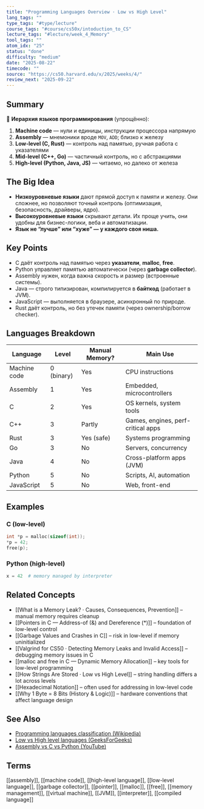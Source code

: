 ```yaml
---
title: "Programming Languages Overview · Low vs High Level"  
lang_tags: ""                                        
type_tags: "#type/lecture"                                      
course_tags: "#course/cs50x/intoduction_to_CS"                                        
lecture_tags: "#lecture/week_4_Memory"                                    
tool_tags: ""                                             
atom_idx: "25"                                          
status: "done"                                              
difficulty: "medium"                                          
date: "2025-08-22"                             
timecode: ""                                          
source: "https://cs50.harvard.edu/x/2025/weeks/4/"                             
review_next: "2025-09-22"                                      
---
```


## Summary

🧬 **Иерархия языков программирования** (упрощённо):

1. **Machine code** — нули и единицы, инструкции процессора напрямую
2. **Assembly** — мнемоники вроде `MOV`, `ADD`; близко к железу
3. **Low-level (C, Rust)** — контроль над памятью, ручная работа с указателями
4. **Mid-level (C++, Go)** — частичный контроль, но с абстракциями
5. **High-level (Python, Java, JS)** — читаемо, но далеко от железа

## The Big Idea

- **Низкоуровневые языки** дают прямой доступ к памяти и железу. Они сложнее, но позволяют точный контроль (оптимизация, безопасность, драйверы, ядро).
- **Высокоуровневые языки** скрывают детали. Их проще учить, они удобны для бизнес-логики, веба и автоматизации.
- **Язык не “лучше” или “хуже” — у каждого своя ниша.**

## Key Points

- C даёт контроль над памятью через **указатели**, **malloc**, **free**.
- Python управляет памятью автоматически (через **garbage collector**).
- Assembly нужен, когда важна скорость и размер (встроенные системы).
- Java — строго типизирован, компилируется в **байткод** (работает в JVM).
- JavaScript — выполняется в браузере, асинхронный по природе.
- Rust даёт контроль, но без утечек памяти (через ownership/borrow checker).

## Languages Breakdown

| Language      | Level       | Manual Memory? | Main Use                            |
|---------------|-------------|----------------|-------------------------------------|
| Machine code  | 0 (binary)  | Yes            | CPU instructions                    |
| Assembly      | 1           | Yes            | Embedded, microcontrollers          |
| C             | 2           | Yes            | OS kernels, system tools            |
| C++           | 3           | Partly         | Games, engines, perf-critical apps  |
| Rust          | 3           | Yes (safe)     | Systems programming                 |
| Go            | 3           | No             | Servers, concurrency                |
| Java          | 4           | No             | Cross-platform apps (JVM)           |
| Python        | 5           | No             | Scripts, AI, automation             |
| JavaScript    | 5           | No             | Web, front-end                      |

## Examples

### C (low-level)
```c
int *p = malloc(sizeof(int));
*p = 42;
free(p);
```

### Python (high-level)
```python
x = 42  # memory managed by interpreter
```

## Related Concepts

- [[What is a Memory Leak? · Causes, Consequences, Prevention]] – manual memory requires cleanup
- [[Pointers in C — Address-of (&) and Dereference (*)]] – foundation of low-level control
- [[Garbage Values and Crashes in C]] – risk in low-level if memory uninitialized
- [[Valgrind for CS50 · Detecting Memory Leaks and Invalid Access]] – debugging memory issues in C
- [[malloc and free in C — Dynamic Memory Allocation]] – key tools for low-level programming
- [[How Strings Are Stored · Low vs High Level]] – string handling differs a lot across levels
- [[Hexadecimal Notation]] – often used for addressing in low-level code
- [[Why 1 Byte = 8 Bits (History & Logic)]] – hardware conventions that affect language design

## See Also

- [Programming languages classification (Wikipedia)](https://en.wikipedia.org/wiki/Programming_language_classification)
- [Low vs High level languages (GeeksForGeeks)](https://www.geeksforgeeks.org/difference-between-high-level-and-low-level-language/)
- [Assembly vs C vs Python (YouTube)](https://www.youtube.com/watch?v=QzhlfbG6icY)

## Terms

[[assembly]], [[machine code]], [[high-level language]], [[low-level language]], [[garbage collector]], [[pointer]], [[malloc]], [[free]], [[memory management]], [[virtual machine]], [[JVM]], [[interpreter]], [[compiled language]]
